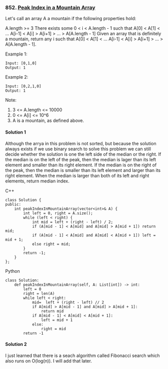 ### 852\. [Peak Index in a Mountain Array](https://leetcode.com/problems/peak-index-in-a-mountain-array/)

Let's call an array A a mountain if the following properties hold:

A.length >= 3
There exists some 0 < i < A.length - 1 such that A[0] < A[1] < ... A[i-1] < A[i] > A[i+1] > ... > A[A.length - 1]
Given an array that is definitely a mountain, return any i such that A[0] < A[1] < ... A[i-1] < A[i] > A[i+1] > ... > A[A.length - 1].

Example 1:
```
Input: [0,1,0]
Output: 1
```
Example 2:
```
Input: [0,2,1,0]
Output: 1
```
Note:

1. 3 <= A.length <= 10000
2. 0 <= A[i] <= 10^6
3. A is a mountain, as defined above.

#### Solution 1

Although the arrya in this problem is not sorted, but because the solution always 
exists if we use binary search to solve this problem we can still decide whether
the solution is one the left side of the median or the right. If the median is on
the left of the peak, then the median is lager than its left element and smaller
than its right element. If the median is on the right of the peak, then the median
is smaller than its left element and larger than its right element. When the
median is larger than both of its left and right elements, return median index.

C++

```
class Solution {
public:
    int peakIndexInMountainArray(vector<int>& A) {
        int left = 0, right = A.size();
        while (left < right) {
            int mid = left + (right - left) / 2;
            if (A[mid - 1] < A[mid] and A[mid] > A[mid + 1]) return mid;
            if (A[mid - 1] < A[mid] and A[mid] < A[mid + 1]) left = mid + 1;
            else right = mid;
        }
        return -1;
    }
};
```

Python

```
class Solution:
    def peakIndexInMountainArray(self, A: List[int]) -> int:
        left = 0
        right = len(A)
        while left < right:
            mid=  left + (right - left) // 2
            if A[mid] > A[mid - 1] and A[mid] > A[mid + 1]:
                return mid
            if A[mid - 1] < A[mid] < A[mid + 1]:
                left = mid + 1
            else:
                right = mid
        return -1
```

#### Solution 2

I just learned that there is a seach algorithm called Fibonacci search
which also runs on O(log(n)). I will add that later.
